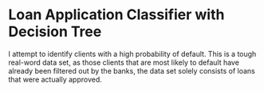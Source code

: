 # Loan Application Classifier with Decision Tree

I attempt to identify clients with a high probability of default. This is a tough real-word data set, as those clients that are most likely to default have already been filtered out by the banks, the data set solely consists of loans that were actually approved.

